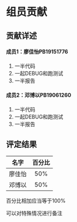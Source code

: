 # 组员贡献

## 贡献详述

#### 成员1：廖佳怡PB19151776

1. 一半代码
2. 一起DEBUG和跑测试
3. 一半报告
   
#### 成员2：邓博以PB19061260

1. 一半代码
2. 一起DEBUG和跑测试
3. 一半报告

## 评定结果

|名字|百分比|
|:-:|:-:|
|廖佳怡|50%|
|邓博以|50%|

百分比相加应当等于100%

可以对特殊情况进行备注
